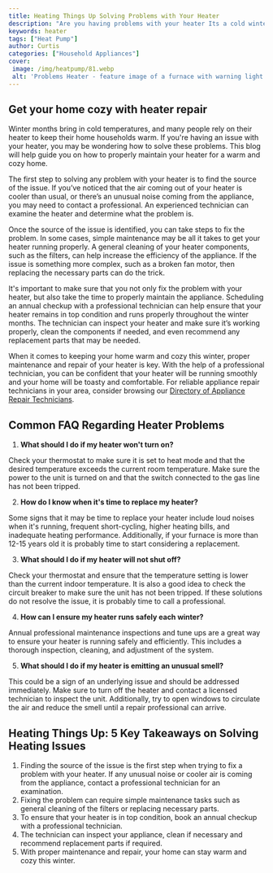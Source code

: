 ```yaml
---
title: Heating Things Up Solving Problems with Your Heater
description: "Are you having problems with your heater Its a cold winter and you dont want to be left out in the cold Luckily were here to give you some helpful tips to heat things up and make sure youre always warm and toasty"
keywords: heater
tags: ["Heat Pump"]
author: Curtis
categories: ["Household Appliances"]
cover: 
 image: /img/heatpump/81.webp
 alt: 'Problems Heater - feature image of a furnace with warning light illuminated'
---
```

## Get your home cozy with heater repair
Winter months bring in cold temperatures, and many people rely on their heater to keep their home households warm. If you're having an issue with your heater, you may be wondering how to solve these problems. This blog will help guide you on how to properly maintain your heater for a warm and cozy home.

The first step to solving any problem with your heater is to find the source of the issue. If you’ve noticed that the air coming out of your heater is cooler than usual, or there’s an unusual noise coming from the appliance, you may need to contact a professional. An experienced technician can examine the heater and determine what the problem is.

Once the source of the issue is identified, you can take steps to fix the problem. In some cases, simple maintenance may be all it takes to get your heater running properly. A general cleaning of your heater components, such as the filters, can help increase the efficiency of the appliance. If the issue is something more complex, such as a broken fan motor, then replacing the necessary parts can do the trick.

It's important to make sure that you not only fix the problem with your heater, but also take the time to properly maintain the appliance. Scheduling an annual checkup with a professional technician can help ensure that your heater remains in top condition and runs properly throughout the winter months. The technician can inspect your heater and make sure it’s working properly, clean the components if needed, and even recommend any replacement parts that may be needed.

When it comes to keeping your home warm and cozy this winter, proper maintenance and repair of your heater is key. With the help of a professional technician, you can be confident that your heater will be running smoothly and your home will be toasty and comfortable. For reliable appliance repair technicians in your area, consider browsing our [Directory of Appliance Repair Technicians](./pages/appliance-repair-technicians).

## Common FAQ Regarding Heater Problems 
1. **What should I do if my heater won't turn on?**

Check your thermostat to make sure it is set to heat mode and that the desired temperature exceeds the current room temperature. Make sure the power to the unit is turned on and that the switch connected to the gas line has not been tripped. 

2. **How do I know when it's time to replace my heater?**

Some signs that it may be time to replace your heater include loud noises when it's running, frequent short-cycling, higher heating bills, and inadequate heating performance. Additionally, if your furnace is more than 12-15 years old it is probably time to start considering a replacement. 

3. **What should I do if my heater will not shut off?**

Check your thermostat and ensure that the temperature setting is lower than the current indoor temperature. It is also a good idea to check the circuit breaker to make sure the unit has not been tripped. If these solutions do not resolve the issue, it is probably time to call a professional. 

4. **How can I ensure my heater runs safely each winter?**

Annual professional maintenance inspections and tune ups are a great way to ensure your heater is running safely and efficiently. This includes a thorough inspection, cleaning, and adjustment of the system. 

5. **What should I do if my heater is emitting an unusual smell?**

This could be a sign of an underlying issue and should be addressed immediately. Make sure to turn off the heater and contact a licensed technician to inspect the unit. Additionally, try to open windows to circulate the air and reduce the smell until a repair professional can arrive.

## Heating Things Up: 5 Key Takeaways on Solving Heating Issues

1. Finding the source of the issue is the first step when trying to fix a problem with your heater. If any unusual noise or cooler air is coming from the appliance, contact a professional technician for an examination. 
2. Fixing the problem can require simple maintenance tasks such as general cleaning of the filters or replacing necessary parts. 
3. To ensure that your heater is in top condition, book an annual checkup with a professional technician. 
4. The technician can inspect your appliance, clean if necessary and recommend replacement parts if required. 
5. With proper maintenance and repair, your home can stay warm and cozy this winter.
